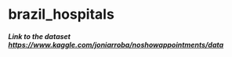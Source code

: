 # brazil_hospitals
##### Link to the dataset https://www.kaggle.com/joniarroba/noshowappointments/data
